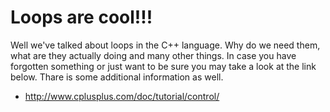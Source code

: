 Loops are cool!!!
=====================
Well we've talked about loops in the C++ language. Why do we need them, what are they actually doing and many other things. In case you have forgotten something or just want to be sure you may take a look at the link below. Thare is some additional information as well.
* http://www.cplusplus.com/doc/tutorial/control/